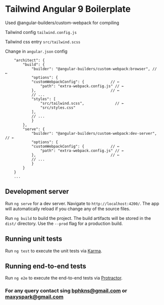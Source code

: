 # Tailwind Angular 9 Boilerplate

Used @angular-builders/custom-webpack for compiling

Tailwind config `tailwind.config.js`

Tailwind css entry `src/tailwind.scss`


Change in `angular.json` config

```...
    "architect": {
        "build": {
            "builder": "@angular-builders/custom-webpack:browser", // ←
            "options": {
            "customWebpackConfig": {            // ←
                "path": "extra-webpack.config.js" // ←
            },                                  // ←
            // ...
            "styles": [
                "src/tailwind.scss",              // ←
                "src/styles.css"
            ],
            // ...
            }
        },
        "serve": {
            "builder": "@angular-builders/custom-webpack:dev-server", // ←
            "options": {
            "customWebpackConfig": {            // ←
                "path": "extra-webpack.config.js" // ←
            },                                  // ←
            // ...
            }
        }
    }
    ...

```


## Development server

Run `ng serve` for a dev server. Navigate to `http://localhost:4200/`. The app will automatically reload if you change any of the source files.


Run `ng build` to build the project. The build artifacts will be stored in the `dist/` directory. Use the `--prod` flag for a production build.

## Running unit tests

Run `ng test` to execute the unit tests via [Karma](https://karma-runner.github.io).

## Running end-to-end tests

Run `ng e2e` to execute the end-to-end tests via [Protractor](http://www.protractortest.org/).



### For any query contact sing [bphkns@gmail.com](mailto:bphkns@gmail.com) or [maxyspark@gmail.com](mailto:maxyspark@gmail.com)
